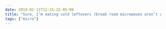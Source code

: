 ```yaml
---
date: 2019-02-11T12:15:22-05:00
title: "Sure, I’m eating cold leftovers (break room microwaves aren’t working), but today’s not a total wash: I got “Religion and Cyberspace” from the library and booked VIA Rail tickets from Quebec City to Montréal for an upcoming vacation."
tags: ["micro"]
---
```


